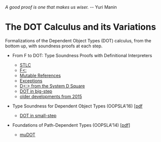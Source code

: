 _A good proof is one that makes us wiser._ -- Yuri Manin

The DOT Calculus and its Variations
===================================

Formalizations of the Dependent Object Types (DOT) calculus, from the bottom up, with soundness proofs at each step.

- From F to DOT: Type Soundness Proofs with Definitional Interpreters
  - [STLC](http://sound-big-step-stlc.namin.net)
  - [F<:](http://sound-big-step-fsub.namin.net)
  - [Mutable References](http://sound-big-step-mut.namin.net)
  - [Exceptions](http://sound-big-step-exceptions.namin.net)
  - [D<:> from the System D Square](http://sound-big-step-d-square.namin.net)
  - [DOT in big-step](http://sound-big-step-dot.namin.net)
  - [older developments from 2015](./dev2015)

- Type Soundness for Dependent Object Types (OOPSLA'16) [[pdf](http://lampwww.epfl.ch/~amin/dot/soundness_oopsla16.pdf)
  - [DOT in small-step](./oopsla16)

- Foundations of Path-Dependent Types (OOPSLA'14) [[pdf]](http://lampwww.epfl.ch/~amin/dot/fpdt.pdf)
  - [muDOT](./oopsla/dot.elf)
